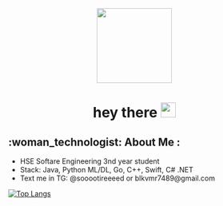 <div id="header" align="center">
  <img src="https://media.giphy.com/media/3oKIPnAiaMCws8nOsE/giphy.gif" width="150"/>
  <h1>
  hey there
  <img src="https://media.giphy.com/media/hvRJCLFzcasrR4ia7z/giphy.gif" width="30px"/>
  </h1>
</div>
<div>
  <h2>
    :woman_technologist: About Me :
  </h2>
  <ul>
    <li>HSE Softare Engineering 3nd year student</li>
    <li>Stack: Java, Python ML/DL, Go, C++, Swift, C# .NET</li>
    <li>Text me in TG: @sooootireeeed or blkvmr7489@gmail.com</li>
  <ul/>
</div>

[![Top Langs](https://github-readme-stats.vercel.app/api/top-langs/?username=belikoooova&layout=compact)](https://github.com/anuraghazra/github-readme-stats)
